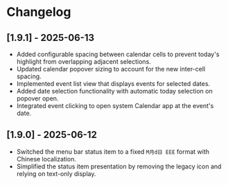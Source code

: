 # Changelog

## [1.9.1] - 2025-06-13
- Added configurable spacing between calendar cells to prevent today's highlight from overlapping adjacent selections.
- Updated calendar popover sizing to account for the new inter-cell spacing.
- Implemented event list view that displays events for selected dates.
- Added date selection functionality with automatic today selection on popover open.
- Integrated event clicking to open system Calendar app at the event's date.

## [1.9.0] - 2025-06-12
- Switched the menu bar status item to a fixed `M月d日 EEE` format with Chinese localization.
- Simplified the status item presentation by removing the legacy icon and relying on text-only display.

